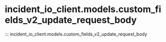 # incident_io_client.models.custom_fields_v2_update_request_body

::: incident_io_client.models.custom_fields_v2_update_request_body